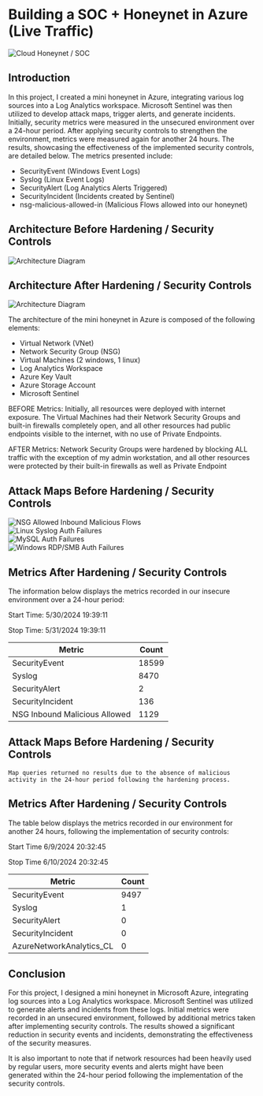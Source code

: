 # Building a SOC + Honeynet in Azure (Live Traffic)
![Cloud Honeynet / SOC](https://i.imgur.com/NQMrqma.jpg)

## Introduction

In this project, I created a mini honeynet in Azure, integrating various log sources into a Log Analytics workspace. Microsoft Sentinel was then utilized to develop attack maps, trigger alerts, and generate incidents. Initially, security metrics were measured in the unsecured environment over a 24-hour period. After applying security controls to strengthen the environment, metrics were measured again for another 24 hours. The results, showcasing the effectiveness of the implemented security controls, are detailed below. The metrics presented include:

- SecurityEvent (Windows Event Logs)
- Syslog (Linux Event Logs)
- SecurityAlert (Log Analytics Alerts Triggered)
- SecurityIncident (Incidents created by Sentinel)
- nsg-malicious-allowed-in (Malicious Flows allowed into our honeynet)

## Architecture Before Hardening / Security Controls
![Architecture Diagram](https://i.imgur.com/LSgw8bs.jpg)

## Architecture After Hardening / Security Controls
![Architecture Diagram](https://i.imgur.com/3r2MzHr.jpg)

The architecture of the mini honeynet in Azure is composed of the following elements:

- Virtual Network (VNet)
- Network Security Group (NSG)
- Virtual Machines (2 windows, 1 linux)
- Log Analytics Workspace
- Azure Key Vault
- Azure Storage Account
- Microsoft Sentinel

BEFORE Metrics: Initially, all resources were deployed with internet exposure. The Virtual Machines had their Network Security Groups and built-in firewalls completely open, and all other resources had public endpoints visible to the internet, with no use of Private Endpoints.

AFTER Metrics: Network Security Groups were hardened by blocking ALL traffic with the exception of my admin workstation, and all other resources were protected by their built-in firewalls as well as Private Endpoint

## Attack Maps Before Hardening / Security Controls
![NSG Allowed Inbound Malicious Flows](https://i.imgur.com/w7XWaMA.png)<br>
![Linux Syslog Auth Failures](https://i.imgur.com/aJcuG83.png)<br>
![MySQL Auth Failures](https://i.imgur.com/rk49fP4.png)<br>
![Windows RDP/SMB Auth Failures](https://i.imgur.com/vcbX86e.png)<br>

## Metrics After Hardening / Security Controls

The information below displays the metrics recorded in our insecure environment over a 24-hour period:

Start Time: 5/30/2024 19:39:11

Stop Time: 5/31/2024 19:39:11

| Metric                   | Count
| ------------------------ | -----
| SecurityEvent            | 18599
| Syslog                   | 8470
| SecurityAlert            | 2
| SecurityIncident         | 136
| NSG Inbound Malicious Allowed | 1129

## Attack Maps Before Hardening / Security Controls

```Map queries returned no results due to the absence of malicious activity in the 24-hour period following the hardening process.```

## Metrics After Hardening / Security Controls

The table below displays the metrics recorded in our environment for another 24 hours, following the implementation of security controls:


Start Time 6/9/2024 20:32:45


Stop Time	6/10/2024 20:32:45

| Metric                   | Count
| ------------------------ | -----
| SecurityEvent            | 9497
| Syslog                   | 1
| SecurityAlert            | 0
| SecurityIncident         | 0
| AzureNetworkAnalytics_CL | 0

## Conclusion

For this project, I designed a mini honeynet in Microsoft Azure, integrating log sources into a Log Analytics workspace. Microsoft Sentinel was utilized to generate alerts and incidents from these logs. Initial metrics were recorded in an unsecured environment, followed by additional metrics taken after implementing security controls. The results showed a significant reduction in security events and incidents, demonstrating the effectiveness of the security measures.

It is also important to note that if network resources had been heavily used by regular users, more security events and alerts might have been generated within the 24-hour period following the implementation of the security controls.
